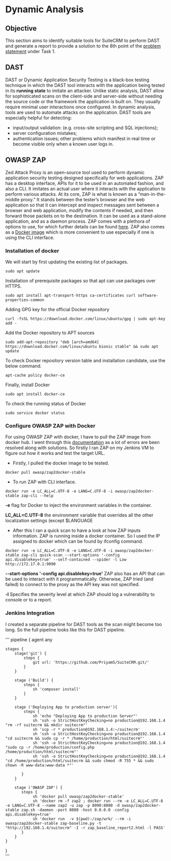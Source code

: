 # Dynamic Analysis

## Objective

This section aims to identify suitable tools for SuiteCRM to perform DAST and generate a report to provide a solution to the 8th point of the [problem statement](https://intern-appsecco.netlify.app/problem-statement/) under Task 1.

## DAST

DAST or Dynamic Application Security Testing is a black-box testing technique in which the DAST tool interacts with the application being tested in its **running state** to imitate an attacker. Unlike static analysis, DAST allow for sophisticated scans on the client-side and server-side without needing the source code or the framework the application is built on. They usually require minimal user interactions once configured. In dynamic analysis, tools are used to automate attacks on the application. DAST tools are especially helpful for detecting:

* input/output validation: (e.g. cross-site scripting and SQL injections);
* server configuration mistakes;
* authentication issues; other problems which manifest in real time or become visible only when a known user logs in.

## OWASP ZAP

Zed Attack Proxy is an open-source tool used to perform dynamic application security testing designed specifically for web applications. ZAP has a desktop interface, APIs for it to be used in an automated fashion, and also a CLI. It imitates an actual user where it interacts with the application to perform various attacks. At its core, ZAP is what is known as a “man-in-the-middle proxy.” It stands between the tester’s browser and the web application so that it can intercept and inspect messages sent between a browser and web application, modify the contents if needed, and then forward those packets on to the destination. It can be used as a stand-alone application, and as a daemon process. ZAP comes with a plethora of options to use, for which further details can be found [here](https://www.zaproxy.org/getting-started/). ZAP also comes as a [Docker image](https://hub.docker.com/r/owasp/zap2docker-stable/) which is more convenient to use especially if one is using the CLI interface.


### Installation of docker

We will start by first updating the existing list of packages.
```
sudo apt update
```
Installation of prerequisite packages so that apt can use packages over HTTPS.
```
sudo apt install apt-transport-https ca-certificates curl software-properties-common
```
Adding GPG key for the official Docker repository
```
curl -fsSL https://download.docker.com/linux/ubuntu/gpg | sudo apt-key add -
```
Add the Docker repository to APT sources
```
sudo add-apt-repository "deb [arch=amd64] https://download.docker.com/linux/ubuntu bionic stable" && sudo apt update
```
To check Docker repository version table and installation candidate, use the below command.
```
apt-cache policy docker-ce
```
Finally, install Docker
```
sudo apt install docker-ce
```
To check the running status of Docker
```
sudo service docker status
```

### Configure OWASP ZAP with Docker

For using OWASP ZAP with docker, I have to pull the ZAP image from docker hub. I went through this [documentation](https://blog.mozilla.org/fxtesteng/2016/05/11/docker-owasp-zap-part-one/) as a lot of errors are been resolved along with solutions. So firstly I ran ZAP on my Jenkins VM to figure out how it works and test the target URL.

* Firstly, I pulled the docker image to be tested.
```
docker pull owasp/zap2docker-stable
```
* To run ZAP with CLI interface.
```
docker run -e LC_ALL=C.UTF-8 -e LANG=C.UTF-8 -i owasp/zap2docker-stable zap-cli --help
```
**-e** flag for Docker to inject the environment variables in the container.

**LC_ALL=C.UTF-8** the environment variable that overrides all the other localization settings (except $LANGUAGE

* After this I ran a quick scan to have a look at how ZAP inputs information. ZAP is running inside a docker container. So I used the IP assigned to docker which can be found by ifconfig command. 
```
docker run -e LC_ALL=C.UTF-8 -e LANG=C.UTF-8 -i owasp/zap2docker-stable zap-cli quick-scan --start-options '-config api.disablekey=true' --self-contained --spider -l Low http://172.17.0.1:9090
```
**--start-options '-config api.disablekey=true'** ZAP also has an API that can be used to interact with it programmatically. Otherwise, ZAP tried (and failed) to connect to the proxy as the API key was not specified.

**-l** Specifies the severity level at which ZAP should log a vulnerability to console or to a report.

### Jenkins Integration 

I created a separate pipeline for DAST tools as the scan might become too long. So the full pipeline looks like this for DAST pipeline.

'''
pipeline {
    agent any

    stages {
        stage('git') {
            steps {
                git url: 'https://github.com/Priyam5/SuiteCRM.git/'
            }
        }
        
        stage ('Build') {
            steps {
                sh 'composer install'
            }
        }
        
        stage ('Deploying App to production server'){
            steps {
                sh 'echo "Deploying App to production Server"'
                sh 'ssh -o StrictHostKeyChecking=no production@192.168.1.4 "rm -rf suitecrm && mkdir suitecrm"'
                sh 'scp -r * production@192.168.1.4:~/suitecrm'
                sh 'ssh -o StrictHostKeyChecking=no production@192.168.1.4 "cd suitecrm && sudo cp -r * /home/production/html/suitecrm"'
                sh 'ssh -o StrictHostKeyChecking=no production@192.168.1.4 "sudo cp -r /home/production/config.php /home/production/html/suitecrm"'     
                sh 'ssh -o StrictHostKeyChecking=no production@192.168.1.4 "cd /home/production/html/suitecrm && sudo chmod -R 755 * && sudo chown -R www-data:www-data *"'
                
           }
        }
        
        stage ('OWASP ZAP') {
           steps {
                sh 'docker pull owasp/zap2docker-stable'
                sh 'docker rm -f zap2 ; docker run --rm -e LC_ALL=C.UTF-8 -e LANG=C.UTF-8 --name zap2 -u zap -p 8090:8080 -d owasp/zap2docker-stable zap.sh -daemon -port 8080 -host 0.0.0.0 -config api.disablekey=true'
                sh 'docker run  -v $(pwd):/zap/wrk/ --rm -i owasp/zap2docker-stable zap-baseline.py -t "http://192.168.1.4/suitecrm" -I -r zap_baseline_report2.html -l PASS'
           }
        }
    }
}   
'''


